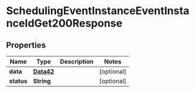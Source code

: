

# SchedulingEventInstanceEventInstanceIdGet200Response


## Properties

Name | Type | Description | Notes
------------ | ------------- | ------------- | -------------
**data** | [**Data42**](Data42.md) |  |  [optional]
**status** | **String** |  |  [optional]




